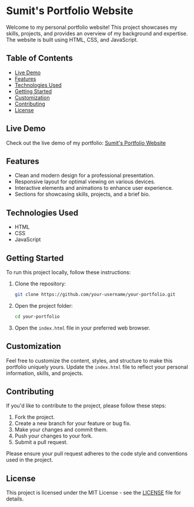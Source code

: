 # Sumit's Portfolio Website

Welcome to my personal portfolio website! This project showcases my skills, projects, and provides an overview of my background and expertise. The website is built using HTML, CSS, and JavaScript.

## Table of Contents

- [Live Demo](#live-demo)
- [Features](#features)
- [Technologies Used](#technologies-used)
- [Getting Started](#getting-started)
- [Customization](#customization)
- [Contributing](#contributing)
- [License](#license)

## Live Demo

Check out the live demo of my portfolio: [Sumit's Portfolio Website](https://sumit-repo.github.io/Portfolio-website/)

## Features

- Clean and modern design for a professional presentation.
- Responsive layout for optimal viewing on various devices.
- Interactive elements and animations to enhance user experience.
- Sections for showcasing skills, projects, and a brief bio.

## Technologies Used

- HTML
- CSS
- JavaScript

## Getting Started

To run this project locally, follow these instructions:

1. Clone the repository:

    ```bash
    git clone https://github.com/your-username/your-portfolio.git
    ```

2. Open the project folder:

    ```bash
    cd your-portfolio
    ```

3. Open the `index.html` file in your preferred web browser.

## Customization

Feel free to customize the content, styles, and structure to make this portfolio uniquely yours. Update the `index.html` file to reflect your personal information, skills, and projects.

## Contributing

If you'd like to contribute to the project, please follow these steps:

1. Fork the project.
2. Create a new branch for your feature or bug fix.
3. Make your changes and commit them.
4. Push your changes to your fork.
5. Submit a pull request.

Please ensure your pull request adheres to the code style and conventions used in the project.

## License

This project is licensed under the MIT License - see the [LICENSE](LICENSE) file for details.
